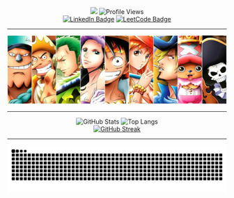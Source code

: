 
<div id="header" align="center">
  <img src="https://capsule-render.vercel.app/api?text=Hi,%20I'm%20Stephen&animation=fadeIn&type=waving&color=gradient&height=150"/>
  <img src="https://komarev.com/ghpvc/?username=chspur&style=for-the-badge&color=222288" alt="Profile Views"/>
  <div id="badges" align="center">
  <a href="https://www.linkedin.com/in/stw51924"><img src="https://img.shields.io/badge/LinkedIn-blue?style=for-the-badge&logo=linkedin&logoColor=white" alt="LinkedIn Badge"/></a>
  <a href="https://leetcode.com/u/chspur/"><img src="https://img.shields.io/badge/LeetCode-black?style=for-the-badge&logo=LeetCode&logoColor=orange" alt="LeetCode Badge"/></a>
  </div>
  <hr>
  <img src="strawhats.webp"/>
  <hr>
</div>

<div align="center">
  <img src="https://github-readme-stats.vercel.app/api?username=chspur&show_icons=true&theme=tokyonight&bg_color=000000&title_color=BF91F3&text_color=70A5FD&border_color=222288" alt="GitHub Stats"/>
  <img src="https://github-readme-stats.vercel.app/api/top-langs/?username=chspur&layout=compact&bg_color=000000&title_color=BF91F3&text_color=70A5FD&border_color=222288" alt="Top Langs"/>
  <br>
  <a href="https://git.io/streak-stats"><img src="https://github-readme-streak-stats-lilac-sigma.vercel.app?user=chspur&theme=tokyonight-duo&border=222288&stroke=222288&ring=BF91F3&fire=BF91F3&currStreakNum=70A5FD&currStreakLabel=70A5FD&dates=BF91F3&background=000000" alt="GitHub Streak"/></a>
  <hr>
  <img src="https://github.com/chspur/chspur/blob/output/github-contribution-grid-snake-dark.svg?palette=github-dark" alt="Snake Animation"/>
</div>
